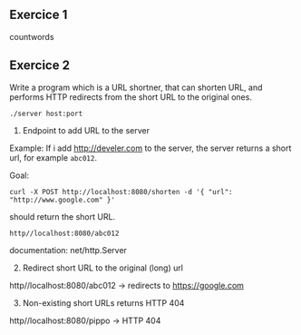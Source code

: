 ## Exercice 1

countwords


## Exercice 2


Write a program which is a URL shortner, that can shorten URL, and performs HTTP
redirects from the short URL to the original ones.

```
./server host:port
```

1. Endpoint to add URL to the server

Example: If i add http://develer.com to the server, the server returns a short
url, for example `abc012`.

Goal: 

```
curl -X POST http://localhost:8080/shorten -d '{ "url": "http://www.google.com" }'
```

should return the short URL.


`http//localhost:8080/abc012`

documentation: net/http.Server


2. Redirect short URL to the original (long) url

http//localhost:8080/abc012 -> redirects to https://google.com

3. Non-existing short URLs returns HTTP 404

http//localhost:8080/pippo -> HTTP 404
